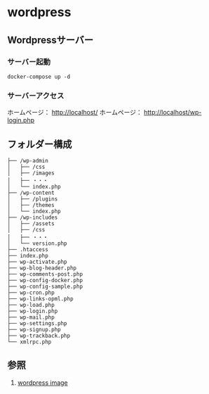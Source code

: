 # wordpress

## Wordpressサーバー

### サーバー起動

```shell
docker-compose up -d
```

### サーバーアクセス

ホームページ： <http://localhost/>
ホームページ： <http://localhost/wp-login.php>

## フォルダー構成

```text
├── /wp-admin
│   ├── /css
│   ├── /images
│   ├── ・・・
│   └── index.php
├── /wp-content
│   ├── /plugins
│   ├── /themes
│   └── index.php
├── /wp-includes
│   ├── /assets
│   ├── /css
│   ├── ・・・
│   └── version.php
├── .htaccess
├── index.php
├── wp-activate.php
├── wp-blog-header.php
├── wp-comments-post.php
├── wp-config-docker.php
├── wp-config-sample.php
├── wp-cron.php
├── wp-links-opml.php
├── wp-load.php
├── wp-login.php
├── wp-mail.php
├── wp-settings.php
├── wp-signup.php
├── wp-trackback.php
└── xmlrpc.php
```

## 参照

1. [wordpress image](https://hub.docker.com/_/wordpress)
